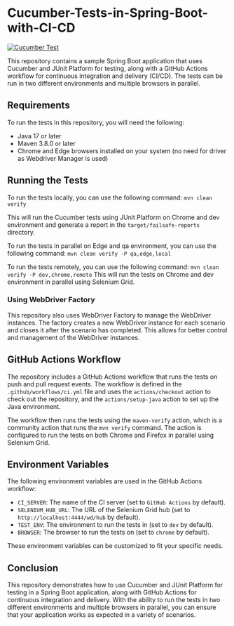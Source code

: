 # Cucumber-Tests-in-Spring-Boot-with-CI-CD
[![Cucumber Test](https://github.com/Malena49/Cucumber-Tests-in-Spring-Boot-with-CI-CD/actions/workflows/maven.yml/badge.svg)](https://github.com/Malena49/Cucumber-Tests-in-Spring-Boot-with-CI-CD/actions/workflows/maven.yml)

This repository contains a sample Spring Boot application that uses Cucumber and JUnit Platform for testing, along with a GitHub Actions workflow for continuous integration and delivery (CI/CD). The tests can be run in two different environments and multiple browsers in parallel.

## Requirements

To run the tests in this repository, you will need the following:

- Java 17 or later
- Maven 3.8.0 or later
- Chrome and Edge browsers installed on your system (no need for driver as Webdriver Manager is used)

## Running the Tests

To run the tests locally, you can use the following command:
``mvn clean verify``

This will run the Cucumber tests using JUnit Platform on Chrome and dev environment and generate a report in the `target/failsafe-reports` directory.

To run the tests in parallel on Edge and qa environment, you can use the following command:
``mvn clean verify -P qa,edge,local``

To run the tests remotely, you can use the following command:
``mvn clean verify -P dev,chrome,remote``
This will run the tests on Chrome and dev environment in parallel using Selenium Grid.

### Using WebDriver Factory

This repository also uses WebDriver Factory to manage the WebDriver instances. The factory creates a new WebDriver instance for each scenario and closes it after the scenario has completed. This allows for better control and management of the WebDriver instances.


## GitHub Actions Workflow

The repository includes a GitHub Actions workflow that runs the tests on push and pull request events. The workflow is defined in the `.github/workflows/ci.yml` file and uses the `actions/checkout` action to check out the repository, and the `actions/setup-java` action to set up the Java environment.

The workflow then runs the tests using the `maven-verify` action, which is a community action that runs the `mvn verify` command. The action is configured to run the tests on both Chrome and Firefox in parallel using Selenium Grid.

## Environment Variables

The following environment variables are used in the GitHub Actions workflow:

- `CI_SERVER`: The name of the CI server (set to `GitHub Actions` by default).
- `SELENIUM_HUB_URL`: The URL of the Selenium Grid hub (set to `http://localhost:4444/wd/hub` by default).
- `TEST_ENV`: The environment to run the tests in (set to `dev` by default).
- `BROWSER`: The browser to run the tests on (set to `chrome` by default).

These environment variables can be customized to fit your specific needs.

## Conclusion

This repository demonstrates how to use Cucumber and JUnit Platform for testing in a Spring Boot application, along with GitHub Actions for continuous integration and delivery. With the ability to run the tests in two different environments and multiple browsers in parallel, you can ensure that your application works as expected in a variety of scenarios.
